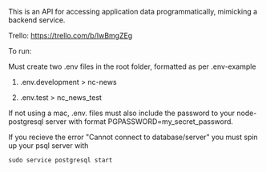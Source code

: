 This is an API for accessing application data programmatically, mimicking a backend service.

Trello: https://trello.com/b/IwBmgZEg

To run:

Must create two .env files in the root folder, formatted as per .env-example

1. .env.development > nc-news

2. .env.test > nc_news_test

If not using a mac, .env. files must also include the password to your node-postgresql server with format PGPASSWORD=my_secret_password.

If you recieve the error "Cannot connect to database/server" you must spin up your psql server with 
```
sudo service postgresql start
```